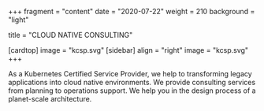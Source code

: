 +++
fragment = "content"
date = "2020-07-22"
weight = 210
background = "light"

title = "CLOUD NATIVE CONSULTING"

[cardtop]
  image = "kcsp.svg"
[sidebar]
  align = "right"
  image = "kcsp.svg"
+++

As a Kubernetes Certified Service Provider, we help to transforming legacy
applications into cloud native environments.  We provide consulting services
from planning to operations support.  We help you in the design process of a
planet-scale architecture.
